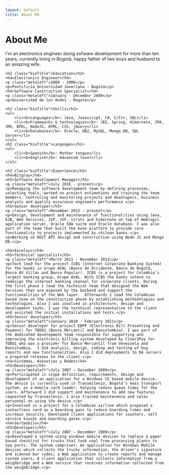 ```yaml
---
layout: default
title: About Me
---
```


<div class="post">
	<h1 class="pageTitle">About Me</h1>
	<p class="intro">I'm an electronics engineer doing sofware development for more than ten years, currently living in Bogotá, happy father of two boys and husband to an amazing wife.</p>
	
	<h2 class="bioTitle">Education</h2>
	<h4>Electronics Engineer</h4>
	<p class="metaleft">2000 - 2006</p>
	<p>Pontificia Universidad Javeriana - Bogotá</p>
	<h4>Software Construction Specialist</h4>
	<p class="metaleft">January - December 2008</p>
	<p>Universidad de los Andes - Bogotá</p>
	
	<h2 class="bioTitle">Skills</h2>
	<ul>
		<li><b>Languages</b>: Java, Javascript, C#, C/C++, SQL</li>
		<li><b>Frameworks & technologies</b>: JEE, Spring, Hibernate, JPA, JMS, BPEL, NodeJS, HTML, CSS, jQuery</li>
		<li><b>Databases</b>: Oracle, DB2, MySQL, Mongo DB, SQL Server</li>
	</ul>
	<h2 class="bioTitle">Languages</h2>
	<ul>
		<li><b>Spanish</b>: Mother tongue</li>
		<li><b>English</b>: Advanced level</li>
	</ul>
	
	<h2 class="bioTitle">Experience</h2>
	<h4>Bitgray</h4>
	<h5>Software Development Manager</h5>
	<p class="metaleft">July 2016 - present</p>
	<p>Managing the software development team by defining processes, selecting tools, worked on project estimations and training the team members. Controling and monitoring projects and developers, business analysts and quality assurance engineers performance.</p>
	<h5>Senior developer</h5>
	<p class="metaleft">November 2012 - present</p>
	<p>Design, development and maintenance of functionalities using Java, EJB, Web Services, JSP, JSF, struts and hibernate on top of Weblogic application server, Oracle SOA suite and Oracle database. I was also part of the team that built the base platform to provide core functionality to projects implemented by chilean banks.</p>
	<p>Working on REST API design and construction using Node JS and Mongo DB.</p>
	
	<h4>Excelsys</h4>
	<h5>Technical specialist</h5>
	<p class="metaleft">March 2011 - November 2012</p>
	<p>Tech lead for the project ICBS (Internet Corporate Banking System) for the banks in Grupo AVAL (Banco de Occidente, Banco de Bogotá, Banco AV Villas and Banco Popular). ICBS is a project for Colombia’s largest banking group, Grupo AVAL. With ICBS the banks intend to redesign the internet banking channel for corporate clients. During the first phase I lead the technical team that designed the Web Services that are exposed by the backend and support the functionalities of the Web layer.  Afterwards I lead the Colombian based team on the construction phase by establishing methodologies and technologies. Also I was involved in architecture, design and development tasks. I was the technical representative to the client and assisted the initial installations and tests.</p>
	<h5>Senior developer</h5>
	<p class="metaleft">January 2010 - February 2011</p>
	<p>Senior developer for project EBPP (Electronic Bill Presenting and Payment) for TODO1 (Banco Mercantil and Bancolombia). I was part of the dedicated development team responsible for supporting and improving the electronic billing system developed by Clear2Pay for TODO1 who was a provider for Banco Mercantil from Venezuela and Bancolombia.  I did analysis, design, coding and testing of bug reports and new functionalities. Also I did deployments to QA servers a prepared releases to the client.</p>
	<h4>Sistemas, Asesorias y Redes</h4>
	<h5>Developer</h5>
	<p class="metaleft">July 2007 – December 2009</p>
	<p>Participated in scope definition, requirements, design and development of an application for a Windows CE based mobile device. The device is currently used in Transmilenio, Bogotá’s mass transport system, as a mobile card loader, helping reduce queue times for the users. Afterward I did support and maintenance to add new features requested by Transmilenio. I also trained maintenance and sales personnel on using the device.</p>
    <p>Involved in a project for a Colombian airline which proposed a contactless card as a boarding pass to reduce boarding times and increase security. Developed client applications for counters, self service kiosks and boarding gates.</p>
	<h4>Sertmobile</h4>
	<h5>Developer</h5>
	<p class="metaleft">July 2007 – December 2009</p>
	<p>Developed a system using windows mobile devices to replace a paper based checklist for trucks that took coal from processing plants to sea ports. The system comprises: An application for Windows Mobile devices which collects the trucks information, the driver’s signature and scanned bar codes; a Web application to create reports and manage system users; A client application that collects information from a weighbridge and a Web service that receives information collected from the weighbridge.</p>
</div>
